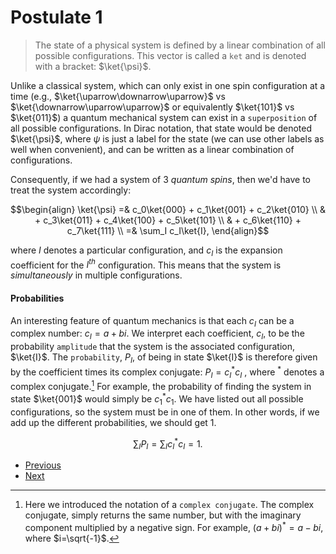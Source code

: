 # Postulate 1

> The state of a physical system is defined by a linear combination of all possible configurations. This vector is called a `ket` and is denoted with a bracket: $\ket{\psi}$.

Unlike a classical system, which can only exist in one spin configuration at a time (e.g., $\ket{\uparrow\downarrow\uparrow}$ vs $\ket{\downarrow\uparrow\uparrow}$ or equivalently $\ket{101}$ vs $\ket{011}$) a quantum mechanical system can exist in a `superposition` of all possible configurations. In Dirac notation, that state would be denoted $\ket{\psi}$,  where $\psi$ is just a label for the state (we can use other labels as well when convenient), and can be written as a linear combination of configurations. 

Consequently, if we had a system of 3 *quantum spins*, then we'd have to treat the system accordingly:

$$\begin{align}
\ket{\psi} =& c_0\ket{000} + c_1\ket{001} + c_2\ket{010} \\
		& + c_3\ket{011} + c_4\ket{100} + c_5\ket{101} \\
		& + c_6\ket{110} + c_7\ket{111} \\ 
           =& \sum_I c_I\ket{I},
\end{align}$$

where $I$ denotes a particular configuration, and $c_I$ is the expansion coefficient for the $I^{th}$ configuration. This means that the system is *simultaneously* in multiple configurations. 

#### Probabilities

An interesting feature of quantum mechanics is that each $c_I$ can be a complex number: $c_I = a + bi$.  We interpret each coefficient, $c_I$, to be the probability `amplitude` that the system is the associated configuration, $\ket{I}$. The `probability`, $P_I$, of being in state $\ket{I}$ is therefore given by the coefficient times its complex conjugate: $P_I = c_I^*c_I$ ,  where $^{*}$ denotes a complex conjugate.[^cc] For example, the probability of finding the system in state $\ket{001}$ would simply be $c_1^*c_1$. We have listed out all possible configurations, so the system must be in one of them. In other words, if we add up the different probabilities, we should get 1. 

$$\sum_I P_I = \sum_I c_I^*c_I = 1.$$

[^cc]:	Here we introduced the notation of a `complex conjugate`. The complex conjugate, simply returns the same number, but with the imaginary component multiplied by a negative sign. For example, $(a+bi)^* = a-bi$, where $i=\sqrt{-1}$.


- [Previous](Postulates/README.md)  
- [Next](<Postulate 2.md>)


